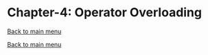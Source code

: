 # Chapter-4: Operator Overloading
[Back to main menu](../../README.md)

[Back to main menu](../../README.md)